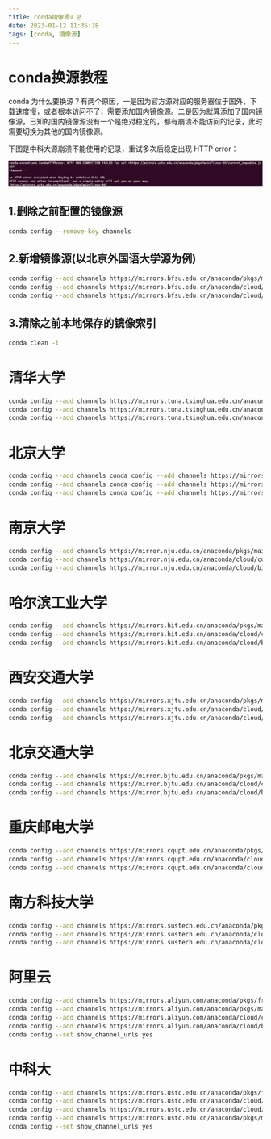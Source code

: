 ```yaml
---
title: conda镜像源汇总
date: 2023-01-12 11:35:38
tags: [conda, 镜像源]
---
```


# conda换源教程

conda 为什么要换源？有两个原因，一是因为官方源对应的服务器位于国外，下载速度慢，或者根本访问不了，需要添加国内镜像源。二是因为就算添加了国内镜像源，已知的国内镜像源没有一个是绝对稳定的，都有崩溃不能访问的记录，此时需要切换为其他的国内镜像源。

<!--more-->

下图是中科大源崩溃不能使用的记录，重试多次后稳定出现 HTTP error：

![image-20230111191522768](conda镜像源汇总/image-20230111191522768.png)

## 1.删除之前配置的镜像源

```bash
conda config --remove-key channels
```

## 2.新增镜像源(以北京外国语大学源为例)

```bash
conda config --add channels https://mirrors.bfsu.edu.cn/anaconda/pkgs/main/
conda config --add channels https://mirrors.bfsu.edu.cn/anaconda/cloud/conda-forge/
conda config --add channels https://mirrors.bfsu.edu.cn/anaconda/cloud/bioconda/
```

## 3.清除之前本地保存的镜像索引

```bash
conda clean -i
```



# 清华大学

```bash
conda config --add channels https://mirrors.tuna.tsinghua.edu.cn/anaconda/pkgs/main/
conda config --add channels https://mirrors.tuna.tsinghua.edu.cn/anaconda/cloud/conda-forge/
conda config --add channels https://mirrors.tuna.tsinghua.edu.cn/anaconda/cloud/bioconda/
```

# 北京大学

```bash
conda config --add channels conda config --add channels https://mirrors.pku.edu.cn/anaconda/pkgs/main/
conda config --add channels conda config --add channels https://mirrors.pku.edu.cn/anaconda/cloud/conda-forge/
conda config --add channels conda config --add channels https://mirrors.pku.edu.cn/anaconda/cloud/bioconda/
```

# 南京大学

```bash
conda config --add channels https://mirror.nju.edu.cn/anaconda/pkgs/main/
conda config --add channels https://mirror.nju.edu.cn/anaconda/cloud/conda-forge/
conda config --add channels https://mirror.nju.edu.cn/anaconda/cloud/bioconda/
```

# 哈尔滨工业大学

```bash
conda config --add channels https://mirrors.hit.edu.cn/anaconda/pkgs/main/
conda config --add channels https://mirrors.hit.edu.cn/anaconda/cloud/conda-forge/
conda config --add channels https://mirrors.hit.edu.cn/anaconda/cloud/bioconda/
```

# 西安交通大学

```bash
conda config --add channels https://mirrors.xjtu.edu.cn/anaconda/pkgs/main/
conda config --add channels https://mirrors.xjtu.edu.cn/anaconda/cloud/conda-forge/
conda config --add channels https://mirrors.xjtu.edu.cn/anaconda/cloud/bioconda/
```

# 北京交通大学

```bash
conda config --add channels https://mirror.bjtu.edu.cn/anaconda/pkgs/main/
conda config --add channels https://mirror.bjtu.edu.cn/anaconda/cloud/conda-forge/
conda config --add channels https://mirror.bjtu.edu.cn/anaconda/cloud/bioconda/
```

# 重庆邮电大学

```bash
conda config --add channels https://mirrors.cqupt.edu.cn/anaconda/pkgs/main/
conda config --add channels https://mirrors.cqupt.edu.cn/anaconda/cloud/conda-forge/
conda config --add channels https://mirrors.cqupt.edu.cn/anaconda/cloud/bioconda/
```

# 南方科技大学

```bash
conda config --add channels https://mirrors.sustech.edu.cn/anaconda/pkgs/main/
conda config --add channels https://mirrors.sustech.edu.cn/anaconda/cloud/conda-forge/
conda config --add channels https://mirrors.sustech.edu.cn/anaconda/cloud/bioconda/
```

# 阿里云

```bash
conda config --add channels https://mirrors.aliyun.com/anaconda/pkgs/free
conda config --add channels https://mirrors.aliyun.com/anaconda/pkgs/main
conda config --add channels https://mirrors.aliyun.com/anaconda/cloud/conda-forge
conda config --add channels https://mirrors.aliyun.com/anaconda/cloud/bioconda
conda config --set show_channel_urls yes
```

# 中科大

```bash
conda config --add channels https://mirrors.ustc.edu.cn/anaconda/pkgs/free/
conda config --add channels https://mirrors.ustc.edu.cn/anaconda/cloud/conda-forge/
conda config --add channels https://mirrors.ustc.edu.cn/anaconda/cloud/bioconda/
conda config --add channels https://mirrors.ustc.edu.cn/anaconda/pkgs/main/
conda config --set show_channel_urls yes
```

